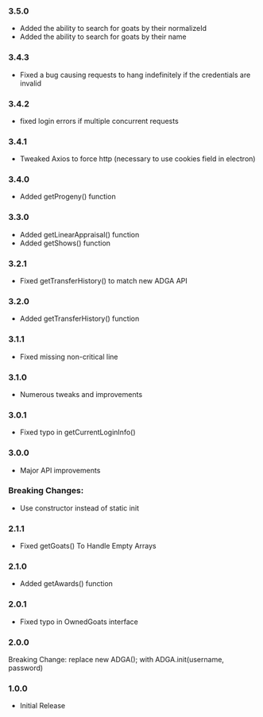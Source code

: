 ### 3.5.0 
* Added the ability to search for goats by their normalizeId
* Added the ability to search for goats by their name


### 3.4.3 
* Fixed a bug causing requests to hang indefinitely if the credentials are invalid


### 3.4.2 
* fixed login errors if multiple concurrent requests


### 3.4.1 
* Tweaked Axios to force http (necessary to use cookies field in electron)


### 3.4.0 
* Added getProgeny() function


### 3.3.0 
* Added getLinearAppraisal() function
* Added getShows() function


### 3.2.1 
* Fixed getTransferHistory() to match new ADGA API


### 3.2.0 
* Added getTransferHistory() function


### 3.1.1 
* Fixed missing non-critical line


### 3.1.0 
* Numerous tweaks and improvements


### 3.0.1 
* Fixed typo in getCurrentLoginInfo()


### 3.0.0 
* Major API improvements
### Breaking Changes:
* Use constructor instead of static init


### 2.1.1 
* Fixed getGoats() To Handle Empty Arrays


### 2.1.0 
* Added getAwards() function


### 2.0.1 
* Fixed typo in OwnedGoats interface


### 2.0.0 
Breaking Change:
replace new ADGA(); with ADGA.init(username, password)


### 1.0.0 
* Initial Release
